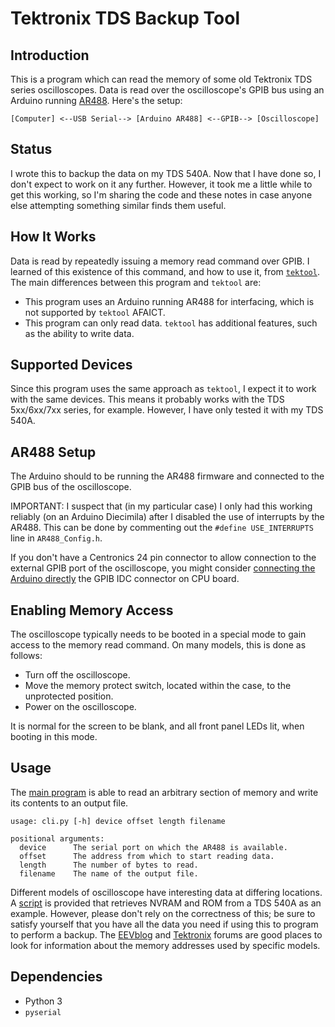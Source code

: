# Tektronix TDS Backup Tool

## Introduction

This is a program which can read the memory of some old Tektronix TDS
series oscilloscopes. Data is read over the oscilloscope's GPIB bus
using an Arduino
running [AR488](https://github.com/Twilight-Logic/AR488). Here's the
setup:

```
[Computer] <--USB Serial--> [Arduino AR488] <--GPIB--> [Oscilloscope]
```

## Status

I wrote this to backup the data on my TDS 540A. Now that I have done
so, I don't expect to work on it any further. However, it took me a
little while to get this working, so I'm sharing the code and these
notes in case anyone else attempting something similar finds them
useful.

## How It Works

Data is read by repeatedly issuing a memory read command over GPIB. I
learned of this existence of this command, and how to use it,
from
[`tektool`](https://github.com/ragges/tektools/tree/master/tektool).
The main differences between this program and `tektool` are:

* This program uses an Arduino running AR488 for interfacing, which is
  not supported by `tektool` AFAICT.
* This program can only read data. `tektool` has additional features,
  such as the ability to write data.

## Supported Devices

Since this program uses the same approach as `tektool`, I expect it to
work with the same devices. This means it probably works with the TDS
5xx/6xx/7xx series, for example. However, I have only tested it with
my TDS 540A.

## AR488 Setup

The Arduino should to be running the AR488 firmware and connected to
the GPIB bus of the oscilloscope.

IMPORTANT: I suspect that (in my particular case) I only had this
working reliably (on an Arduino Diecimila) after I disabled the use of
interrupts by the AR488. This can be done by commenting out the
`#define USE_INTERRUPTS` line in `AR488_Config.h`.

If you don't have a Centronics 24 pin connector to allow connection to
the external GPIB port of the oscilloscope, you might
consider
[connecting the Arduino directly](https://www.dropbox.com/s/j50jz1x2fvnk9x9/idc_header.jpg?raw=1) the
GPIB IDC connector on CPU board.

## Enabling Memory Access

The oscilloscope typically needs to be booted in a special mode to
gain access to the memory read command. On many models, this is done
as follows:

* Turn off the oscilloscope.
* Move the memory protect switch, located within the case, to the
  unprotected position.
* Power on the oscilloscope.

It is normal for the screen to be blank, and all front panel LEDs lit,
when booting in this mode.

## Usage

The [main program](./cli.py) is able to read an arbitrary section of
memory and write its contents to an output file.

```
usage: cli.py [-h] device offset length filename

positional arguments:
  device      The serial port on which the AR488 is available.
  offset      The address from which to start reading data.
  length      The number of bytes to read.
  filename    The name of the output file.
```

Different models of oscilloscope have interesting data at differing
locations. A [script](./tds540a.sh) is provided that retrieves NVRAM
and ROM from a TDS 540A as an example. However, please don't rely on
the correctness of this; be sure to satisfy yourself that you have all
the data you need if using this to program to perform a backup.
The [EEVblog](https://www.eevblog.com/forum/)
and [Tektronix](https://forum.tek.com/index.php) forums are good
places to look for information about the memory addresses used by
specific models.

## Dependencies

* Python 3
* `pyserial`
